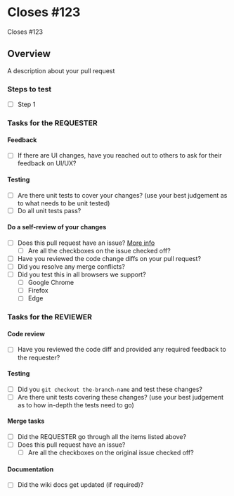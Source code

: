 # Closes #123
Closes #123
## Overview
A description about your pull request

### Steps to test
- [ ] Step 1


### Tasks for the REQUESTER

#### Feedback

- [ ] If there are UI changes, have you reached out to others to ask for their feedback on UI/UX?

#### Testing

- [ ] Are there unit tests to cover your changes? (use your best judgement as to what needs to be unit tested)
- [ ] Do all unit tests pass?

#### Do a self-review of your changes

- [ ] Does this pull request have an issue? [More info](https://github.com/Celtech/vue-video/wiki/Contribution-Checklist#issues-and-pull-requests)
  - [ ] Are all the checkboxes on the issue checked off?
- [ ] Have you reviewed the code change diffs on your pull request?
- [ ] Did you resolve any merge conflicts?
- [ ] Did you test this in all browsers we support?
  - [ ] Google Chrome
  - [ ] Firefox
  - [ ] Edge

### Tasks for the REVIEWER

#### Code review

- [ ] Have you reviewed the code diff and provided any required feedback to the requester?

#### Testing

- [ ] Did you `git checkout the-branch-name` and test these changes?
- [ ] Are there unit tests covering these changes? (use your best judgement as to how in-depth the tests need to go)

#### Merge tasks

- [ ] Did the REQUESTER go through all the items listed above?
- [ ] Does this pull request have an issue?
  - [ ] Are all the checkboxes on the original issue checked off?

#### Documentation

- [ ] Did the wiki docs get updated (if required)?
